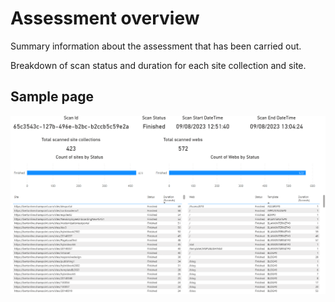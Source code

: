 # Assessment overview

Summary information about the assessment that has been carried out.

Breakdown of scan status and duration for each site collection and site.

## Sample page

![overview](../images/addinsacsscanoverview.png)
